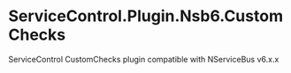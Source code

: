 ServiceControl.Plugin.Nsb6.CustomChecks
=======================================

ServiceControl CustomChecks plugin compatible with NServiceBus v6.x.x
